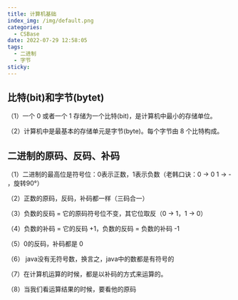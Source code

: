 ```yaml
---
title: 计算机基础
index_img: /img/default.png
categories: 
  - CSBase
date: 2022-07-29 12:58:05
tags: 
  - 二进制
  - 字节
sticky: 
---
```


## 比特(bit)和字节(bytet)

（1）一个 0 或者一个 1 存储为一个比特(bit)，是计算机中最小的存储单位。

（2）计算机中是最基本的存储单元是字节(byte)。每个字节由 8 个比特构成。


## 二进制的原码、反码、补码

（1）二进制的最高位是符号位：0表示正数，1表示负数（老韩口诀：0 -> 0 1 -> - ，旋转90°）

（2）正数的原码，反码，补码都一样（三码合一）

（3）负数的反码 = 它的原码符号位不变，其它位取反（0 -> 1，1 -> 0）

（4）负数的补码 = 它的反码 +1，负数的反码 = 负数的补码 -1

（5）0的反码，补码都是 0

（6） java没有无符号数，换言之，java中的数都是有符号的

（7）在计算机运算的时候，都是以补码的方式来运算的。

（8）当我们看运算结果的时候，要看他的原码
